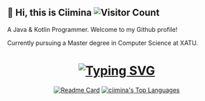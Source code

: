 ## 👻 Hi, this is Ciimina  ![Visitor Count](https://profile-counter.glitch.me/egmsia01/count.svg)
 
A Java & Kotlin Programmer. Welcome to my Github profile!

Currently pursuing a Master degree in Computer Science at XATU.

<h1 align="center">
	<a href="https://git.io/typing-svg"><img src="https://readme-typing-svg.demolab.com?font=Fira+Code&pause=1000&width=435&separator=%3C&lines=System.out.println(%22Hello+World+!%22);" alt="Typing SVG" /></a>
</h1>
<div align="center">

[![Readme Card](https://github-readme-stats-one-bice.vercel.app/api?username=ciimina&show_icons=true&line_height=40&role=OWNER,ORGANIZATION_MEMBER,COLLABORATOR)](https://github.com/ciimina)
[![ciimina's Top Languages](https://github-readme-stats.vercel.app/api/top-langs/?username=ciimina&show_icons=true&role=OWNER,ORGANIZATION_MEMBER,COLLABORATOR)](https://github.com/ciimina)

</div>
